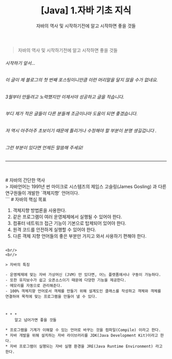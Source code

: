 ﻿---
layout: post  
title: "[Java] 1.자바 기초 지식"  
subtitle: "자바의 역사 및 시작하기전에 알고 시작하면 좋을 것들"  
categories: dev
tags: java
comments: true
---

> 자바의 역사 및 시작하기전에 알고 시작하면 좋을 것들

###### 시작하기 앞서...
###### 이 글이 제 블로그의 첫 번째  포스팅이니만큼 이런 머리말을 달지 않을 수가 없네요.
###### 3월부터 만들려고 노력했지만 이제서야 성공하고 글을 적습니다. 
###### 부디 제가 적은 글들이 다른 분들께 조금이나마 도움이 되면 좋겠습니다. 
###### 저 역시 아주아주 초보이기 때문에 틀리거나 수정해야 할 부분이 분명 생길겁니다 . 
###### 그런 부분이 있다면 언제든 말씀해 주세요! 
---
<br/>
<br/>
# 자바의 간단한 역사 

<br/>
> 자바언어는 1991년 썬 마이크로 시스템즈의 제임스 고슬링(James Gosling) 과 다른 연구원들이 개발한 `객체지향` 언어이다. 

<br/>
```
# 자바의 핵심 목표

1. 객체지향 방법론을 사용한다.
2. 같은 프로그램이 여러 운영체제에서 실행될 수 있어야 한다.
3. 컴퓨터 네트워크 접근 기능이 기본으로 탑제되어 있어야 한다.
4. 원격 코드를 안전하게 실행할 수 있어야 한다.
5. 다른 객체 지향 언어들의 좋은 부분만 가지고 와서 사용하기 편해야 한다.
```

<br/>
<br/>

> 자바의 특징

- 운영체제에 맞는 자바 가상머신 (JVM) 만 있다면, 어느 플랫폼에서나 구동이 가능하다.
- 또한 유지보수가 쉽고 오픈소스이기 때문에 다양한 기능을 제공한다.
- 메모리를 자동으로 관리해준다.
- 100% 객체지향 언어로서 객체를 만들기 위해 설계도인 클래스를 작성하고 객체와 객체를 연결하여 목적에 맞는 프로그램을 만들어 낼 수 있다.   



* * *
	알고 넘어가면 좋을 것들

* 프로그램을 기계가 이해할 수 있는 언어로 바꾸는 것을 컴파일(Compile) 이라고 한다.
* 자바 개발을 위해 설치하는 자바 라이브러리를 JDK(Java Development Kit)이라고 한다.
* 자바 프로그램이 실행되는 자바 실행 환경을 JRE(Java Runtime Environment) 라고 한다.





